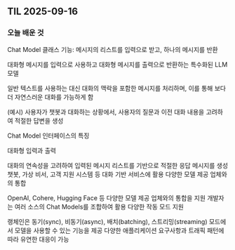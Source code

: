 ## TIL 2025-09-16

### 오늘 배운 것

Chat Model 클래스
기능: 메시지의 리스트를 입력으로 받고, 하나의 메시지를 반환

대화형 메시지를 입력으로 사용하고 대화형 메시지를 출력으로 반환하는 특수화된 LLM 모델

일반 텍스트를 사용하는 대신 대화의 맥락을 포함한 메시지를 처리하며, 이를 통해 보다 더 자연스러운 대화를 가능하게 함

(예시) 사용자가 챗봇과 대화하는 상황에서, 사용자의 질문과 이전 대화 내용을 고려하여 적절한 답변을 생성

Chat Model 인터페이스의 특징

대화형 입력과 출력

대화의 연속성을 고려하여 입력된 메시지 리스트를 기반으로 적절한 응답 메시지를 생성
챗봇, 가상 비서, 고객 지원 시스템 등 대화 기반 서비스에 활용
다양한 모델 제공 업체와의 통합

OpenAI, Cohere, Hugging Face 등 다양한 모델 제공 업체와의 통합을 지원
개발자는 여러 소스의 Chat Models를 조합하여 활용
다양한 작동 모드 지원

랭체인은 동기(sync), 비동기(async), 배치(batching), 스트리밍(streaming) 모드에서 모델을 사용할 수 있는 기능을 제공
다양한 애플리케이션 요구사항과 트래픽 패턴에 따라 유연한 대응이 가능